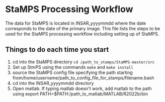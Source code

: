 # StaMPS Processing Workflow
The data for StaMPS is located in INSAR_yyyymmdd where the date corresponds to the date of the primary image. This file lists the steps to be used for the StaMPS processing workflow including setting up of StaMPS.

## Things to do each time you start
1. cd into the StaMPS directory ```cd /path_to_stamps/StaMPS-master/src```
2. Set up StmPS using the commands ```make``` and ```make install```
3. source the StaMPS config file specifying the path starting from/home/username/path_to_config_file_for_stamps/filename.bash
4. cd into the INSAR_yyyymmdd directory
5. Open matlab. If typing matlab doesn't work, add matlab to the path using export PATH=$PATH:/path_to_matlab/MATLAB/R2022b/bin

